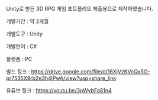 Unity로 만든 3D RPG 게임 포트폴리오 제출용으로 제작하였습니다.

개발기간 : 약 2개월

개발도구 : Unity

개발언어 : C#

플랫폼 : PC

빌드 링크 : https://drive.google.com/file/d/16XjVzKVcQx5G-pr7535X9rb2e3h4lPwA/view?usp=share_link

유튜브 링크 : https://youtu.be/3pWybFa81n4
